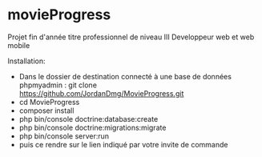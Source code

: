 # movieProgress

Projet fin d'année titre professionnel de niveau III Developpeur web et web mobile

Installation: 
- Dans le dossier de destination connecté à une base de données phpmyadmin : git clone https://github.com/JordanDmg/MovieProgress.git
- cd MovieProgress 
- composer install
- php bin/console doctrine:database:create
- php bin/console doctrine:migrations:migrate
- php bin/console server:run 
- puis ce rendre sur le lien indiqué par votre invite de commande
